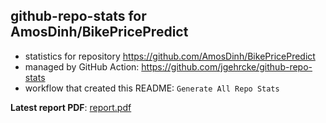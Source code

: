 ## github-repo-stats for AmosDinh/BikePricePredict

- statistics for repository https://github.com/AmosDinh/BikePricePredict
- managed by GitHub Action: https://github.com/jgehrcke/github-repo-stats
- workflow that created this README: `Generate All Repo Stats`

**Latest report PDF**: [report.pdf](https://github.com/AmosDinh/repo-stats/raw/github-repo-stats/AmosDinh/BikePricePredict/latest-report/report.pdf)


